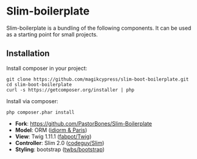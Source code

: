 # Slim-boilerplate

Slim-boilerplate is a bundling of the following components. It can be used as a starting point for small projects.

## Installation

Install composer in your project:

```
git clone https://github.com/magikcypress/slim-boot-boilerplate.git
cd slim-boot-boilerplate
curl -s https://getcomposer.org/installer | php
```

Install via composer:

```
php composer.phar install
```


* __Fork__: https://github.com/PastorBones/Slim-Boilerplate
* __Model__: ORM ([idiorm & Paris](http://j4mie.github.io/idiormandparis/))
* __View__: Twig 1.11.1 ([fabpot/Twig](https://github.com/fabpot/Twig))
* __Controller__: Slim 2.0 ([codeguy/Slim](https://github.com/codeguy/Slim))
* __Styling__: bootstrap ([twbs/bootstrap](https://github.com/twbs/bootstrap))
